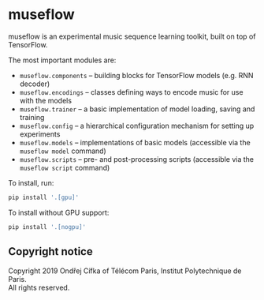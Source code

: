 # museflow
museflow is an experimental music sequence learning toolkit, built on top of TensorFlow.

The most important modules are:
- `museflow.components` – building blocks for TensorFlow models (e.g. RNN decoder)
- `museflow.encodings` – classes defining ways to encode music for use with the models
- `museflow.trainer` – a basic implementation of model loading, saving and training
- `museflow.config` – a hierarchical configuration mechanism for setting up experiments
- `museflow.models` – implementations of basic models (accessible via the `museflow model` command)
- `museflow.scripts` – pre- and post-processing scripts (accessible via the `museflow script` command)

To install, run:
```sh
pip install '.[gpu]'
```
To install without GPU support:
```sh
pip install '.[nogpu]'
```

## Copyright notice
Copyright 2019 Ondřej Cífka of Télécom Paris, Institut Polytechnique de Paris.  
All rights reserved.
